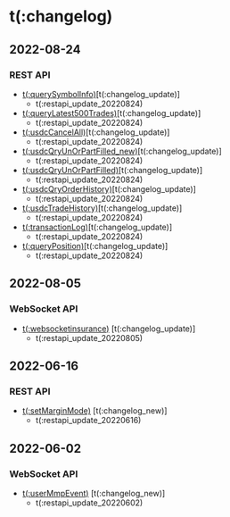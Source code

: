 # t(:changelog)

## 2022-08-24
### REST API
- [t(:querySymbolInfo)](#t-querysymbolinfo)[t(:changelog_update)]
  - t(:restapi_update_20220824)
- [t(:queryLatest500Trades)](#t-querylatest500trades)[t(:changelog_update)]
  - t(:restapi_update_20220824)
- [t(:usdcCancelAll)](#t-usdccancelall)[t(:changelog_update)]
  - t(:restapi_update_20220824)
- [t(:usdcQryUnOrPartFilled_new)](#t-usdcqryunorpartfilled_new)[t(:changelog_update)]
  - t(:restapi_update_20220824)
- [t(:usdcQryUnOrPartFilled)](#t-usdcqryunorpartfilled)[t(:changelog_update)]
  - t(:restapi_update_20220824)
- [t(:usdcQryOrderHistory)](#t-usdcqryorderhistory)[t(:changelog_update)]
  - t(:restapi_update_20220824)
- [t(:usdcTradeHistory)](#t-usdctradehistory)[t(:changelog_update)]
  - t(:restapi_update_20220824)
- [t(:transactionLog)](#t-transactionlog)[t(:changelog_update)]
  - t(:restapi_update_20220824)
- [t(:queryPosition)](#t-queryposition)[t(:changelog_update)]
  - t(:restapi_update_20220824)

## 2022-08-05
### WebSocket API
- [t(:websocketinsurance)](#t-websocketinsurance) [t(:changelog_update)]
  - t(:restapi_update_20220805)

## 2022-06-16
### REST API
- [t(:setMarginMode)](#t-setmarginmode) [t(:changelog_new)]
  - t(:restapi_update_20220616)

## 2022-06-02
### WebSocket API
- [t(:userMmpEvent)](#t-usermmpevent) [t(:changelog_new)]
  - t(:restapi_update_20220602)
